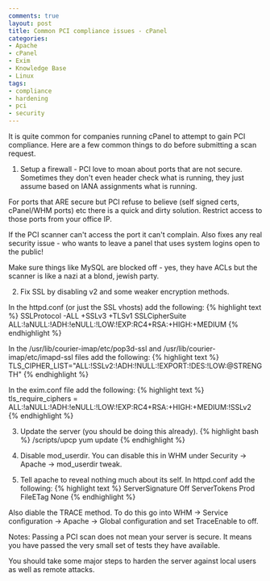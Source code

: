 ```yaml
---
comments: true
layout: post
title: Common PCI compliance issues - cPanel
categories:
- Apache
- cPanel
- Exim
- Knowledge Base
- Linux
tags:
- compliance
- hardening
- pci
- security
---
```


It is quite common for companies running cPanel to attempt to gain PCI compliance. Here are a few common things to do before submitting a scan request.

1) Setup a firewall - PCI love to moan about ports that are not secure. Sometimes they don't even header check what is running, they just assume based on IANA assignments what is running.

For ports that ARE secure but PCI refuse to believe (self signed certs, cPanel/WHM ports) etc there is a quick and dirty solution. Restrict access to those ports from your office IP.

If the PCI scanner can't access the port it can't complain. Also fixes any real security issue - who wants to leave a panel that uses system logins open to the public!

Make sure things like MySQL are blocked off - yes, they have ACLs but the scanner is like a nazi at a blond, jewish party.

2) Fix SSL by disabling v2 and some weaker encryption methods.

In the httpd.conf (or just the SSL vhosts) add the following:
{% highlight text %}
SSLProtocol -ALL +SSLv3 +TLSv1
SSLCipherSuite ALL:!aNULL:!ADH:!eNULL:!LOW:!EXP:RC4+RSA:+HIGH:+MEDIUM
{% endhighlight %}

In the /usr/lib/courier-imap/etc/pop3d-ssl and /usr/lib/courier-imap/etc/imapd-ssl files add the following:
{% highlight text %}
TLS_CIPHER_LIST="ALL:!SSLv2:!ADH:!NULL:!EXPORT:!DES:!LOW:@STRENGTH"
{% endhighlight %}

In the exim.conf file add the following:
{% highlight text %}
tls_require_ciphers = ALL:!aNULL:!ADH:!eNULL:!LOW:!EXP:RC4+RSA:+HIGH:+MEDIUM:!SSLv2
{% endhighlight %}

3) Update the server (you should be doing this already).
{% highlight bash %}
/scripts/upcp
yum update
{% endhighlight %}

4) Disable mod_userdir.
You can disable this in WHM under Security -> Apache -> mod_userdir tweak.

5) Tell apache to reveal nothing much about its self. In httpd.conf add the following:
{% highlight text %}
ServerSignature Off
ServerTokens Prod
FileETag None
{% endhighlight %}

Also diable the TRACE method. To do this go into WHM -> Service configuration -> Apache -> Global configuration and set TraceEnable to off.

Notes:
Passing a PCI scan does not mean your server is secure. It means you have passed the very small set of tests they have available.

You should take some major steps to harden the server against local users as well as remote attacks.
